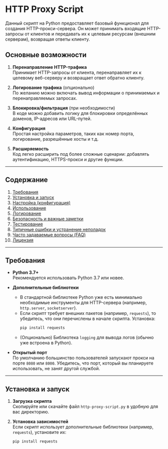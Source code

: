 # HTTP Proxy Script

Данный скрипт на Python предоставляет базовый функционал для создания HTTP-прокси-сервера. Он может принимать входящие HTTP-запросы от клиентов и передавать их к целевым ресурсам (внешним серверам), возвращая ответы клиенту. 

## Основные возможности

1. **Перенаправление HTTP-трафика**  
   Принимает HTTP-запросы от клиента, перенаправляет их к целевому веб-серверу и возвращает ответ обратно клиенту.

2. **Логирование трафика** (опционально)  
   По желанию можно включать вывод информации о принимаемых и перенаправляемых запросах.

3. **Блокировка/фильтрация** (при необходимости)  
   В коде можно добавить логику для блокировки определённых доменов, IP-адресов или URL-путей.

4. **Конфигурация**  
   Простая настройка параметров, таких как номер порта, логирование, разрешённые хосты и т.д.

5. **Расширяемость**  
   Код легко расширить под более сложные сценарии: добавлять аутентификацию, HTTPS-прокси и другие функции.

---

## Содержание

1. [Требования](#требования)
2. [Установка и запуск](#установка-и-запуск)
3. [Настройка (конфигурация)](#настройка-конфигурация)
4. [Использование](#использование)
5. [Логирование](#логирование)
6. [Безопасность и важные заметки](#безопасность-и-важные-заметки)
7. [Тестирование](#тестирование)
8. [Типичные ошибки и устранение неполадок](#типичные-ошибки-и-устранение-неполадок)
9. [Часто задаваемые вопросы (FAQ)](#часто-задаваемые-вопросы-faq)
10. [Лицензия](#лицензия)

---

## Требования

- **Python 3.7+**  
  Рекомендуется использовать Python 3.7 или новее.
  
- **Дополнительные библиотеки**  
  - В стандартной библиотеке Python уже есть минимально необходимые инструменты для HTTP-сервера (например, `http.server`, `socketserver`).  
  - Если скрипт требует внешних пакетов (например, `requests`), то убедитесь, что они перечислены в начале скрипта. Установка:
    ```bash
    pip install requests
    ```
  - (Опционально) Библиотека `logging` для вывода логов (обычно уже встроена в Python).

- **Открытый порт**  
  По умолчанию большинство пользователей запускают прокси на порте `8080` или `8000`. Убедитесь, что порт, который вы планируете использовать, не занят другой службой.

---

## Установка и запуск

1. **Загрузка скрипта**  
   Скопируйте или скачайте файл `http-proxy-script.py` в удобную для вас директорию.

2. **Установка зависимостей**  
   Если скрипт использует дополнительные библиотеки (например, `requests`), установите их:
   ```bash
   pip install requests
